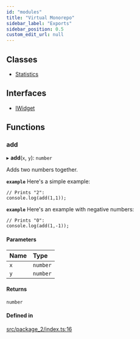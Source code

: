 ```yaml
---
id: "modules"
title: "Virtual Monorepo"
sidebar_label: "Exports"
sidebar_position: 0.5
custom_edit_url: null
---
```


## Classes

- [Statistics](classes/Statistics.md)

## Interfaces

- [IWidget](interfaces/IWidget.md)

## Functions

### add

▸ **add**(`x`, `y`): `number`

Adds two numbers together.

**`example`**
Here's a simple example:
```
// Prints "2":
console.log(add(1,1));
```

**`example`**
Here's an example with negative numbers:
```
// Prints "0":
console.log(add(1,-1));
```

#### Parameters

| Name | Type |
| :------ | :------ |
| `x` | `number` |
| `y` | `number` |

#### Returns

`number`

#### Defined in

[src/package_2/index.ts:16](https://github.com/avodaq-dev/monorepo/blob/f829f31/src/package_2/index.ts#L16)
